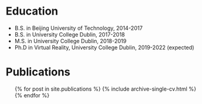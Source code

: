 

Education
======
* B.S. in Beijing University of Technology, 2014-2017
* B.S. in University College Dublin, 2017-2018
* M.S. in University College Dublin, 2018-2019
* Ph.D in Virtual Reality, University College Dublin, 2019-2022 (expected)

Publications
======
  <ul>{% for post in site.publications %}
    {% include archive-single-cv.html %}
  {% endfor %}</ul>

